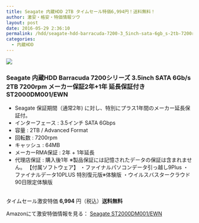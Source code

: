 ```yaml
---
title: Seagate 内蔵HDD 2TB タイムセール特価6,994円！送料無料！
author: 激安・格安・特価情報ツウ
layout: post
date: 2016-05-29 2:36:10
permalink: /hdd/seagate-hdd-barracuda-7200-3_5inch-sata-6gb_s-2tb-7200rpm--st2000dm001-ewn-6994-amazon.html
categories:
  - 内蔵HDD
---
```


<div class="img-bg2 img_L">
<a href="http://www.amazon.co.jp/gp/product/B00JLA0AE6/ref=as_li_qf_sp_asin_il?ie=UTF8&camp=247&creative=1211&creativeASIN=B00JLA0AE6&linkCode=as2&tag=tokkajohotsu-22"><img border="0" src="http://ws-fe.amazon-adsystem.com/widgets/q?_encoding=UTF8&ASIN=B00JLA0AE6&Format=_SL160_&ID=AsinImage&MarketPlace=JP&ServiceVersion=20070822&WS=1&tag=tokkajohotsu-22" ></a><img src="http://ir-jp.amazon-adsystem.com/e/ir?t=tokkajohotsu-22&l=as2&o=9&a=B00JLA0AE6" width="1" height="1" border="0" alt="" style="border:none !important; margin:0px !important;" />
</div>

### Seagate 内蔵HDD Barracuda 7200シリーズ 3.5inch SATA 6Gb/s 2TB 7200rpm メーカー保証2年+1年 延長保証付き ST2000DM001/EWN
<!--more-->

* Seagate 保証期間（通常2年) に対し、特別にプラス1年間のメーカー延長保証付。
* インターフェース : 3.5インチ SATA 6Gbps
* 容量 : 2TB / Advanced Format
* 回転数 : 7200rpm
* キャッシュ : 64MB
* メーカーRMA保証 : 2年 + 1年延長
* 代理店保証 : 購入後1年 ※製品保証には記憶されたデータの保証は含まれません。
【付属ソフトウェア】
・ファイナルパソコンデータ引っ越し9Plus
・ファイナルデータ10PLUS 特別復元版※体験版
・ウイルスバスタークラウド 90日限定体験版

<br clear="all" />タイムセール激安特価 <span class="tokka-price"><strong>6,994</strong></span> 円（税込）**送料無料**

Amazonにて激安特価情報を見る： <span class="fs150p"><a href="http://www.amazon.co.jp/gp/product/B00JLA0AE6/ref=as_li_qf_sp_asin_il?ie=UTF8&camp=247&creative=1211&creativeASIN=B00JLA0AE6&linkCode=as2&tag=tokkajohotsu-22" target="_blank">Seagate ST2000DM001/EWN</a></span>
